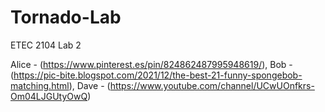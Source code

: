 # Tornado-Lab
ETEC 2104 Lab 2

<!-- Profile picture sources -->
Alice - (https://www.pinterest.es/pin/824862487995948619/),
Bob - (https://pic-bite.blogspot.com/2021/12/the-best-21-funny-spongebob-matching.html),
Dave - (https://www.youtube.com/channel/UCwUOnfkrs-Om04LJGUtyOwQ)

